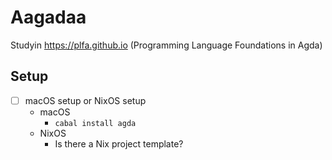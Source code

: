 # Aagadaa

Studyin https://plfa.github.io (Programming Language Foundations in Agda)

## Setup

- [ ] macOS setup or NixOS setup
  - macOS
    - `cabal install agda`
  - NixOS
    - Is there a Nix project template?
